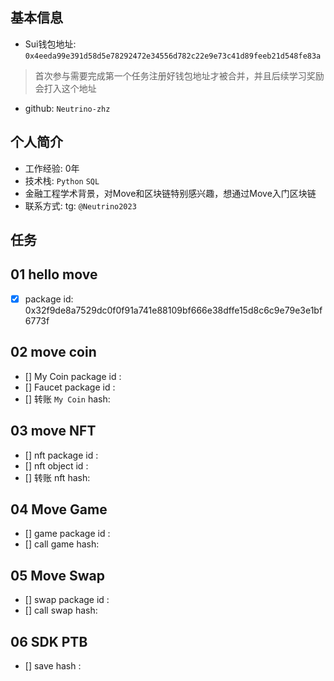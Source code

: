 ## 基本信息
- Sui钱包地址: `0x4eeda99e391d58d5e78292472e34556d782c22e9e73c41d89feeb21d548fe83a`
> 首次参与需要完成第一个任务注册好钱包地址才被合并，并且后续学习奖励会打入这个地址
- github: `Neutrino-zhz`

## 个人简介
- 工作经验: 0年
- 技术栈: `Python` `SQL`
- 金融工程学术背景，对Move和区块链特别感兴趣，想通过Move入门区块链
- 联系方式: tg: `@Neutrino2023` 

## 任务

##   01 hello move  
- [x] package id: 0x32f9de8a7529dc0f0f91a741e88109bf666e38dffe15d8c6c9e79e3e1bf6773f

##   02 move coin
- [] My Coin package id : 
- [] Faucet package id : 
- [] 转账 `My Coin` hash:

##   03 move NFT
- [] nft package id :
- [] nft object id : 
- [] 转账 nft  hash:

##   04 Move Game
- [] game package id :
- [] call game hash:

##   05 Move Swap
- [] swap package id :
- [] call swap hash:

##   06 SDK PTB
- [] save hash :
